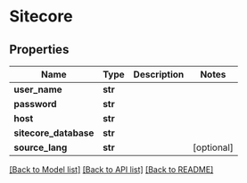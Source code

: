 # Sitecore

## Properties
Name | Type | Description | Notes
------------ | ------------- | ------------- | -------------
**user_name** | **str** |  | 
**password** | **str** |  | 
**host** | **str** |  | 
**sitecore_database** | **str** |  | 
**source_lang** | **str** |  | [optional] 

[[Back to Model list]](../README.md#documentation-for-models) [[Back to API list]](../README.md#documentation-for-api-endpoints) [[Back to README]](../README.md)

